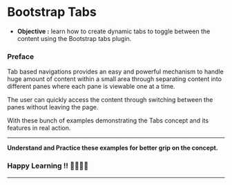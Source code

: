 # Bootstrap Tabs
- **Objective :** learn how to create dynamic tabs to toggle between the content using the Bootstrap tabs plugin.

### Preface
Tab based navigations provides an easy and powerful mechanism to handle huge amount of content within a small area through separating content into different panes where each pane is viewable one at a time.

The user can quickly access the content through switching between the panes without leaving the page.

With these bunch of examples demonstrating the Tabs
concept and its features in real action.

---
**Understand and Practice these examples for better grip on the concept.**

### Happy Learning !! 👍🏻✌🏻

---

